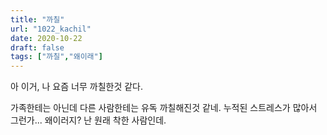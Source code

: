 ```yaml
---
title: "까칠"
url: "1022_kachil"
date: 2020-10-22
draft: false
tags: ["까칠","왜이래"]
---
```

아 이거, 나 요즘 너무 까칠한것 같다.

가족한테는 아닌데 다른 사람한테는 유독 까칠해진것 같네.
누적된 스트레스가 많아서 그런가...
왜이러지? 난 원래 착한 사람인데.
